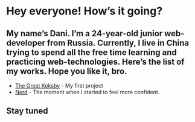 # Hey everyone! How’s it going? 
## My name’s Dani. I’m a 24-year-old junior web-developer from Russia. Currently, I live in China trying to spend all the free time learning and practicing web-technologies. Here’s the list of my works. Hope you like it, bro.
+ [The Great Keksby](https://papafreelancer.github.io/keks/ "The Great Keksby") - My first project
+ [Nerd](https://papafreelancer.github.io/nerds/ "Nerds") -  The moment when I started to feel more confident. 
## Stay tuned
